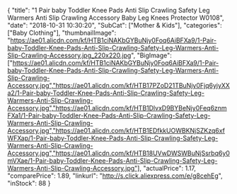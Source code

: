 {
	"title": "1 Pair baby Toddler Knee Pads Anti Slip Crawling Safety Leg Warmers Anti Slip Crawling Accessory Baby Leg Knees Protector W0108",
	"date": "2018-10-31 10:30:20",
	"SubCat": ["Mother & Kids"],
	"categories": ["Baby Clothing"],
	"thumbnailImage": "https://ae01.alicdn.com/kf/HTB1ciNAKbGYBuNjy0Foq6AiBFXa9/1-Pair-baby-Toddler-Knee-Pads-Anti-Slip-Crawling-Safety-Leg-Warmers-Anti-Slip-Crawling-Accessory.jpg_220x220.jpg",
	"BigImage": ["https://ae01.alicdn.com/kf/HTB1ciNAKbGYBuNjy0Foq6AiBFXa9/1-Pair-baby-Toddler-Knee-Pads-Anti-Slip-Crawling-Safety-Leg-Warmers-Anti-Slip-Crawling-Accessory.jpg","https://ae01.alicdn.com/kf/HTB17PZoD21TBuNjy0Fjq6yjyXXa2/1-Pair-baby-Toddler-Knee-Pads-Anti-Slip-Crawling-Safety-Leg-Warmers-Anti-Slip-Crawling-Accessory.jpg","https://ae01.alicdn.com/kf/HTB1DlvxD9BYBeNjy0Feq6znmFXa1/1-Pair-baby-Toddler-Knee-Pads-Anti-Slip-Crawling-Safety-Leg-Warmers-Anti-Slip-Crawling-Accessory.jpg","https://ae01.alicdn.com/kf/HTB1EDfkkUOWBKNjSZKzq6xfWFXap/1-Pair-baby-Toddler-Knee-Pads-Anti-Slip-Crawling-Safety-Leg-Warmers-Anti-Slip-Crawling-Accessory.jpg","https://ae01.alicdn.com/kf/HTB18UVwDWSWBuNjSsrbq6y0mVXae/1-Pair-baby-Toddler-Knee-Pads-Anti-Slip-Crawling-Safety-Leg-Warmers-Anti-Slip-Crawling-Accessory.jpg"],
	"actualPrice": 1.17,
	"comparePrice": 1.89,
	"linkurl": "http://s.click.aliexpress.com/e/g8cehEg",
	"inStock": 88
}
